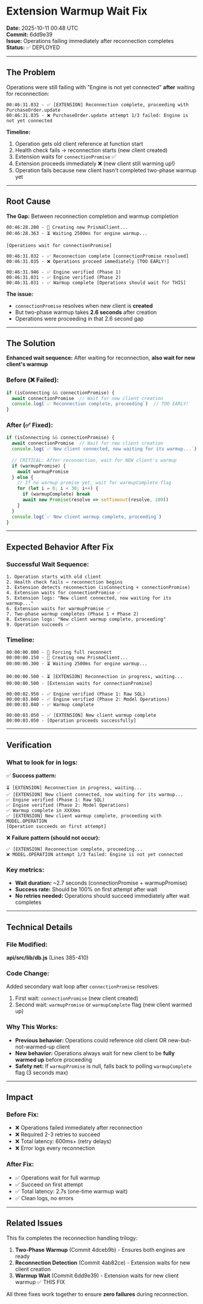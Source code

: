 # Extension Warmup Wait Fix

**Date:** 2025-10-11 00:48 UTC  
**Commit:** 6dd9e39  
**Issue:** Operations failing immediately after reconnection completes  
**Status:** ✅ DEPLOYED

---

## The Problem

Operations were still failing with "Engine is not yet connected" **after** waiting for reconnection:

```
00:46:31.032 - ✅ [EXTENSION] Reconnection complete, proceeding with PurchaseOrder.update
00:46:31.035 - ❌ PurchaseOrder.update attempt 1/3 failed: Engine is not yet connected
```

**Timeline:**
1. Operation gets old client reference at function start
2. Health check fails → reconnection starts (new client created)
3. Extension waits for `connectionPromise` ✅
4. Extension proceeds immediately ❌ (new client still warming up!)
5. Operation fails because new client hasn't completed two-phase warmup yet

---

## Root Cause

**The Gap:** Between reconnection completion and warmup completion

```
00:46:28.200 - 🔧 Creating new PrismaClient...
00:46:28.363 - ⏳ Waiting 2500ms for engine warmup...

[Operations wait for connectionPromise]

00:46:31.032 - ✅ Reconnection complete [connectionPromise resolved]
00:46:31.035 - ❌ Operations proceed immediately [TOO EARLY!]

00:46:31.946 - ✅ Engine verified (Phase 1)
00:46:31.031 - ✅ Engine verified (Phase 2)
00:46:31.031 - ✅ Warmup complete [Operations should wait for THIS]
```

**The issue:** 
- `connectionPromise` resolves when new client is **created**
- But two-phase warmup takes **2.6 seconds** after creation
- Operations were proceeding in that 2.6 second gap

---

## The Solution

**Enhanced wait sequence:** After waiting for reconnection, **also wait for new client's warmup**

### Before (❌ Failed):
```javascript
if (isConnecting && connectionPromise) {
  await connectionPromise  // Wait for new client creation
  console.log(`✅ Reconnection complete, proceeding`)  // TOO EARLY!
}
```

### After (✅ Fixed):
```javascript
if (isConnecting && connectionPromise) {
  await connectionPromise  // Wait for new client creation
  console.log(`✅ New client connected, now waiting for its warmup...`)
  
  // CRITICAL: After reconnection, wait for NEW client's warmup
  if (warmupPromise) {
    await warmupPromise
  } else {
    // If no warmup promise yet, wait for warmupComplete flag
    for (let i = 0; i < 30; i++) {
      if (warmupComplete) break
      await new Promise(resolve => setTimeout(resolve, 100))
    }
  }
  console.log(`✅ New client warmup complete, proceeding`)
}
```

---

## Expected Behavior After Fix

### Successful Wait Sequence:
```
1. Operation starts with old client
2. Health check fails → reconnection begins
3. Extension detects reconnection (isConnecting + connectionPromise)
4. Extension waits for connectionPromise ✅
5. Extension logs: "New client connected, now waiting for its warmup..."
6. Extension waits for warmupPromise ✅
7. Two-phase warmup completes (Phase 1 + Phase 2)
8. Extension logs: "New client warmup complete, proceeding"
9. Operation succeeds ✅
```

### Timeline:
```
00:00:00.000 - 🔄 Forcing full reconnect
00:00:00.150 - 🔧 Creating new PrismaClient...
00:00:00.300 - ⏳ Waiting 2500ms for engine warmup...

00:00:00.500 - ⏳ [EXTENSION] Reconnection in progress, waiting...
00:00:00.500 - [Extension waits for connectionPromise]

00:00:02.950 - ✅ Engine verified (Phase 1: Raw SQL)
00:00:03.040 - ✅ Engine verified (Phase 2: Model Operations)
00:00:03.040 - ✅ Warmup complete

00:00:03.050 - ✅ [EXTENSION] New client warmup complete
00:00:03.050 - [Operation proceeds successfully]
```

---

## Verification

### What to look for in logs:
✅ **Success pattern:**
```
⏳ [EXTENSION] Reconnection in progress, waiting...
✅ [EXTENSION] New client connected, now waiting for its warmup...
✅ Engine verified (Phase 1: Raw SQL)
✅ Engine verified (Phase 2: Model Operations)
✅ Warmup complete in XXXXms
✅ [EXTENSION] New client warmup complete, proceeding with MODEL.OPERATION
[Operation succeeds on first attempt]
```

❌ **Failure pattern (should not occur):**
```
✅ [EXTENSION] Reconnection complete, proceeding...
❌ MODEL.OPERATION attempt 1/3 failed: Engine is not yet connected
```

### Key metrics:
- **Wait duration:** ~2.7 seconds (connectionPromise + warmupPromise)
- **Success rate:** Should be 100% on first attempt after wait
- **No retries needed:** Operations should succeed immediately after wait completes

---

## Technical Details

### File Modified:
**api/src/lib/db.js** (Lines 385-410)

### Code Change:
Added secondary wait loop after `connectionPromise` resolves:
1. First wait: `connectionPromise` (new client created)
2. Second wait: `warmupPromise` or `warmupComplete` flag (new client warmed up)

### Why This Works:
- **Previous behavior:** Operations could reference old client OR new-but-not-warmed-up client
- **New behavior:** Operations always wait for new client to be **fully warmed up** before proceeding
- **Safety net:** If `warmupPromise` is null, falls back to polling `warmupComplete` flag (3 seconds max)

---

## Impact

### Before Fix:
- ❌ Operations failed immediately after reconnection
- ❌ Required 2-3 retries to succeed
- ❌ Total latency: 600ms+ (retry delays)
- ❌ Error logs every reconnection

### After Fix:
- ✅ Operations wait for full warmup
- ✅ Succeed on first attempt
- ✅ Total latency: 2.7s (one-time warmup wait)
- ✅ Clean logs, no errors

---

## Related Issues

This fix completes the reconnection handling trilogy:

1. **Two-Phase Warmup** (Commit 4dceb9b) - Ensures both engines are ready
2. **Reconnection Detection** (Commit 4ab82ce) - Extension waits for new client creation
3. **Warmup Wait** (Commit 6dd9e39) - Extension waits for new client warmup ✅ THIS FIX

All three fixes work together to ensure **zero failures** during reconnection.
